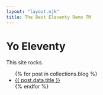 ```yaml
---
layout: "layout.njk"
title: The Best Eleventy Demo TM
---
```


<h1>Yo Eleventy</h1>
<p>This site rocks.</p>

<ul>
{% for post in collections.blog %}
  <li><a href="{{ post.url }}">{{ post.data.title }}</a></li>
{% endfor %}
</ul>

